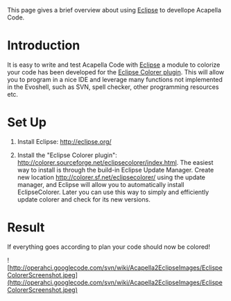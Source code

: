 This page gives a brief overview about using [Eclipse](http://eclipse.org/) to devellope Acapella Code.

# Introduction #

It is easy to write and test Acapella Code with [Eclipse](http://eclipse.org/) a module to colorize your code has been developed for the [Eclipse Colorer plugin](http://colorer.sourceforge.net/eclipsecolorer/index.html). This will allow you to program in a nice IDE and leverage many functions not implemented in the Evoshell, such as SVN, spell checker, other programming resources etc.

# Set Up #
1) Install Eclipse: http://eclipse.org/

2) Install the "Eclipse Colorer plugin": http://colorer.sourceforge.net/eclipsecolorer/index.html.
The easiest way to install is through the build-in Eclipse Update Manager.
Create new location http://colorer.sf.net/eclipsecolorer/ using the update manager, and Eclipse will allow you to automatically install EclipseColorer. Later you can use this way to simply and efficiently update colorer and check for its new versions.

# Result #
If everything goes according to plan your code should now be colored!

![http://operahci.googlecode.com/svn/wiki/Acapella2EclipseImages/EclispeColorerScreenshot.jpeg](http://operahci.googlecode.com/svn/wiki/Acapella2EclipseImages/EclispeColorerScreenshot.jpeg)